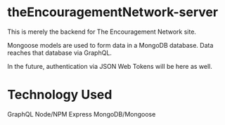 # theEncouragementNetwork-server
This is merely the backend for The Encouragement Network site.

Mongoose models are used to form data in a MongoDB database. Data reaches that database via GraphQL.

In the future, authentication via JSON Web Tokens will be here as well.

# Technology Used
GraphQL
Node/NPM
Express
MongoDB/Mongoose
